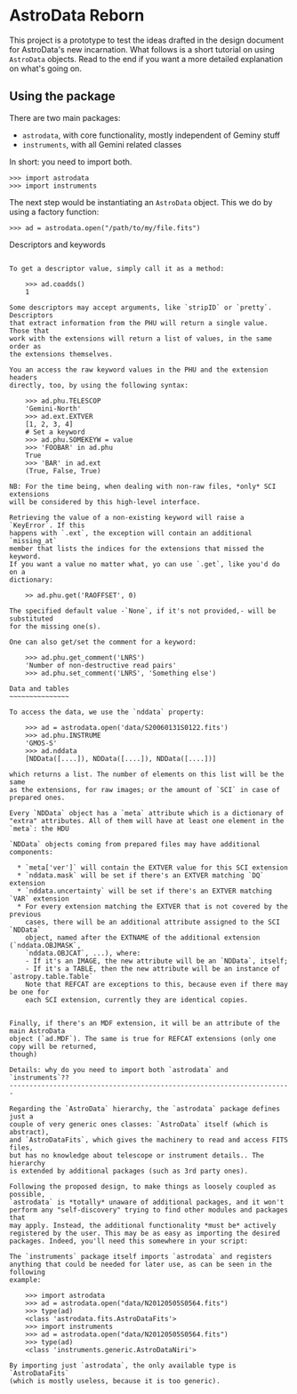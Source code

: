 AstroData Reborn
================

This project is a prototype to test the ideas drafted in the design document
for AstroData's new incarnation. What follows is a short tutorial on using
`AstroData` objects. Read to the end if you want a more detailed explanation
on what's going on.

Using the package
-----------------

There are two main packages:

 - `astrodata`, with core functionality, mostly independent of Geminy stuff
 - `instruments`, with all Gemini related classes

In short: you need to import both.

    >>> import astrodata
    >>> import instruments

The next step would be instantiating an `AstroData` object. This we do by
using a factory function:

    >>> ad = astrodata.open("/path/to/my/file.fits")

Descriptors and keywords
~~~~~~~~~~~~~~~~~~~~~~~~

To get a descriptor value, simply call it as a method:

    >>> ad.coadds()
    1

Some descriptors may accept arguments, like `stripID` or `pretty`. Descriptors
that extract information from the PHU will return a single value. Those that
work with the extensions will return a list of values, in the same order as
the extensions themselves.

You an access the raw keyword values in the PHU and the extension headers
directly, too, by using the following syntax:

    >>> ad.phu.TELESCOP
    'Gemini-North'
    >>> ad.ext.EXTVER
    [1, 2, 3, 4]
    # Set a keyword
    >>> ad.phu.SOMEKEYW = value
    >>> 'FOOBAR' in ad.phu
    True
    >>> 'BAR' in ad.ext
    (True, False, True)

NB: For the time being, when dealing with non-raw files, *only* SCI extensions
will be considered by this high-level interface.

Retrieving the value of a non-existing keyword will raise a `KeyError`. If this
happens with `.ext`, the exception will contain an additional `missing_at`
member that lists the indices for the extensions that missed the keyword.
If you want a value no matter what, yo can use `.get`, like you'd do on a
dictionary:

    >> ad.phu.get('RAOFFSET', 0)

The specified default value -`None`, if it's not provided,- will be substituted
for the missing one(s).

One can also get/set the comment for a keyword:

    >>> ad.phu.get_comment('LNRS')
    'Number of non-destructive read pairs'
    >>> ad.phu.set_comment('LNRS', 'Something else')

Data and tables
~~~~~~~~~~~~~~~

To access the data, we use the `nddata` property:

    >>> ad = astrodata.open('data/S20060131S0122.fits')
    >>> ad.phu.INSTRUME
    'GMOS-S'
    >>> ad.nddata
    [NDData([....]), NDData([....]), NDData([....])]

which returns a list. The number of elements on this list will be the same
as the extensions, for raw images; or the amount of `SCI` in case of
prepared ones.

Every `NDData` object has a `meta` attribute which is a dictionary of
"extra" attributes. All of them will have at least one element in the
`meta`: the HDU

`NDData` objects coming from prepared files may have additional components:

  * `meta['ver']` will contain the EXTVER value for this SCI extension
  * `nddata.mask` will be set if there's an EXTVER matching `DQ` extension
  * `nddata.uncertainty` will be set if there's an EXTVER matching `VAR` extension
  * For every extension matching the EXTVER that is not covered by the previous
    cases, there will be an additional attribute assigned to the SCI `NDData`
    object, named after the EXTNAME of the additional extension (`nddata.OBJMASK`,
    `nddata.OBJCAT`, ...), where:
    - If it's an IMAGE, the new attribute will be an `NDData`, itself;
    - If it's a TABLE, then the new attribute will be an instance of `astropy.table.Table`
    Note that REFCAT are exceptions to this, because even if there may be one for
    each SCI extension, currently they are identical copies.


Finally, if there's an MDF extension, it will be an attribute of the main AstroData
object (`ad.MDF`). The same is true for REFCAT extensions (only one copy will be returned,
though)

Details: why do you need to import both `astrodata` and `instruments`??
-----------------------------------------------------------------------

Regarding the `AstroData` hierarchy, the `astrodata` package defines just a
couple of very generic ones classes: `AstroData` itself (which is abstract),
and `AstroDataFits`, which gives the machinery to read and access FITS files,
but has no knowledge about telescope or instrument details.. The hierarchy
is extended by additional packages (such as 3rd party ones).

Following the proposed design, to make things as loosely coupled as possible,
`astrodata` is *totally* unaware of additional packages, and it won't
perform any "self-discovery" trying to find other modules and packages that
may apply. Instead, the additional functionality *must be* actively
registered by the user. This may be as easy as importing the desired
packages. Indeed, you'll need this somewhere in your script:

The `instruments` package itself imports `astrodata` and registers
anything that could be needed for later use, as can be seen in the following
example:

    >>> import astrodata
    >>> ad = astrodata.open("data/N20120505S0564.fits")
    >>> type(ad)
    <class 'astrodata.fits.AstroDataFits'>
    >>> import instruments
    >>> ad = astrodata.open("data/N20120505S0564.fits")
    >>> type(ad)
    <class 'instruments.generic.AstroDataNiri'>

By importing just `astrodata`, the only available type is `AstroDataFits`
(which is mostly useless, because it is too generic).
